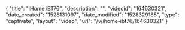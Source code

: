 {
    "title": "iHome iBT76",
    "description": "",
    "videoid": "164630321",
    "date_created": "1528131097",
    "date_modified": "1528329185",
    "type": "captivate",
    "layout": "video",
    "url": "\/v\/ihome-ibt76\/164630321"
}